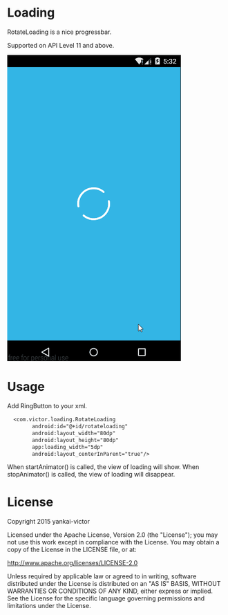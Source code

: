 Loading
================
RotateLoading is a nice progressbar.

Supported on API Level 11 and above.

![ScreenShot](./images/RotateLoading.gif)

Usage
====
Add RingButton to your xml.
```
  <com.victor.loading.RotateLoading
        android:id="@+id/rotateloading"
        android:layout_width="80dp"
        android:layout_height="80dp"
        app:loading_width="5dp"
        android:layout_centerInParent="true"/>

```
When startAnimator() is called, the view of loading will show.
When stopAnimator() is called, the view of loading will disappear.


License
=======
Copyright 2015 yankai-victor

Licensed under the Apache License, Version 2.0 (the "License"); you may not use this work except in compliance with the License.
You may obtain a copy of the License in the LICENSE file, or at:

http://www.apache.org/licenses/LICENSE-2.0

Unless required by applicable law or agreed to in writing, software distributed under the License is distributed on an "AS IS" BASIS, WITHOUT WARRANTIES OR CONDITIONS OF ANY KIND, either express or implied. See the License for the specific language governing permissions and limitations under the License.
